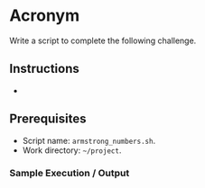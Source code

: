 # Acronym

Write a script to complete the following challenge.

## Instructions

- 

## Prerequisites

- Script name: `armstrong_numbers.sh`.
- Work directory: `~/project`.

### Sample Execution / Output

